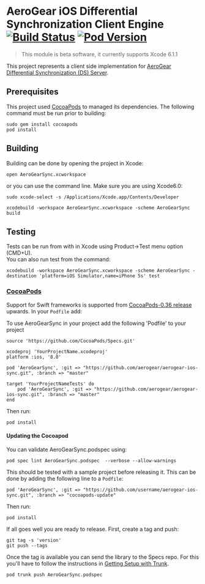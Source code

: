 # AeroGear iOS Differential Synchronization Client Engine [![Build Status](https://travis-ci.org/aerogear/aerogear-ios-sync.png)](https://travis-ci.org/aerogear/aerogear-ios-sync) [![Pod Version](http://img.shields.io/cocoapods/v/AeroGearSync.svg?style=flat)](http://cocoadocs.org/docsets/AeroGearSync/)

> This module is beta software, it currently supports Xcode 6.1.1

This project represents a client side implementation for [AeroGear Differential 
Synchronization (DS) Server](https://github.com/aerogear/aerogear-sync-server/).

## Prerequisites 

This project used [CocoaPods](http://cocoapods.org/) to managed its dependencies. The following command 
must be run prior to building:
    
    sudo gem install cocoapods
    pod install

## Building

Building can be done by opening the project in Xcode:

    open AeroGearSync.xcworkspace

or you can use the command line.
Make sure you are using Xcode6.0: 

    sudo xcode-select -s /Applications/Xcode.app/Contents/Developer

    xcodebuild -workspace AeroGearSync.xcworkspace -scheme AeroGearSync build

## Testing
Tests can be run from with in Xcode using Product->Test menu option (CMD+U).  
You can also run test from the command:

    xcodebuild -workspace AeroGearSync.xcworkspace -scheme AeroGearSync -destination 'platform=iOS Simulator,name=iPhone 5s' test

### [CocoaPods](http://cocoapods.org/) 
Support for Swift frameworks is supported from [CocoaPods-0.36 release](http://blog.cocoapods.org/CocoaPods-0.36/) upwards. In your ```Podfile``` add:

To use AeroGearSync in your project add the following 'Podfile' to your project

    source 'https://github.com/CocoaPods/Specs.git'

    xcodeproj 'YourProjectName.xcodeproj'
    platform :ios, '8.0'

    pod 'AeroGearSync', :git => "https://github.com/aerogear/aerogear-ios-sync.git", :branch => "master"

    target 'YourProjectNameTests' do
        pod 'AeroGearSync', :git => "https://github.com/aerogear/aerogear-ios-sync.git", :branch => "master"
    end
    
Then run:

    pod install

#### Updating the Cocoapod
You can validate AeroGearSync.podspec using:

    pod spec lint AeroGearSync.podspec  --verbose --allow-warnings

This should be tested with a sample project before releasing it. This can be done by adding the following line to a ```Podfile```:
    
    pod 'AeroGearSync', :git => "https://github.com/username/aerogear-ios-sync.git", :branch => "cocoapods-update"

Then run:
    
    pod install

If all goes well you are ready to release. First, create a tag and push:

    git tag -s 'version'
    git push --tags

Once the tag is available you can send the library to the Specs repo. 
For this you'll have to follow the instructions in [Getting Setup with Trunk](http://guides.cocoapods.org/making/getting-setup-with-trunk.html).

    pod trunk push AeroGearSync.podspec

